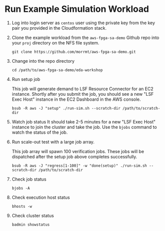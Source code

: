 # Run Example Simulation Workload

1. Log into login server as `centos` user using the private key from the key pair you provided in the Cloudformation stack.

1. Clone the example workload from the `aws-fpga-sa-demo` Github repo into your `proj` directory on the NFS file system.

   `git clone https://github.com/morrmt/aws-fpga-sa-demo.git`

1. Change into the repo directory

   `cd /path/to/aws-fpga-sa-demo/eda-workshop`

1. Run setup job

   This job will generate demand to LSF Resource Connector for an EC2 instance.  Shortly after you submit the job, you should see a new "LSF Exec Host" instance in the EC2 Dashboard in the AWS console.

   `bsub -R aws -J "setup" ./run-sim.sh --scratch-dir /path/to/scratch-dir`

1. Watch job status
   It should take 2-5 minutes for a new "LSF Exec Host" instance to join the cluster and take the job.  Use the `bjobs` command to watch the status of the job.

1. Run scale-out test with a large job array.

   This job array will spawn 100 verification jobs.  These jobs will be dispatched after the setup job above completes successfully.

   `bsub -R aws -J "regress[1-100]" -w "done(setup)" ./run-sim.sh --scratch-dir /path/to/scratch-dir`

1. Check job status

    `bjobs -A`

1. Check execution host status

    `bhosts -w`

1. Check cluster status

   `badmin showstatus`
